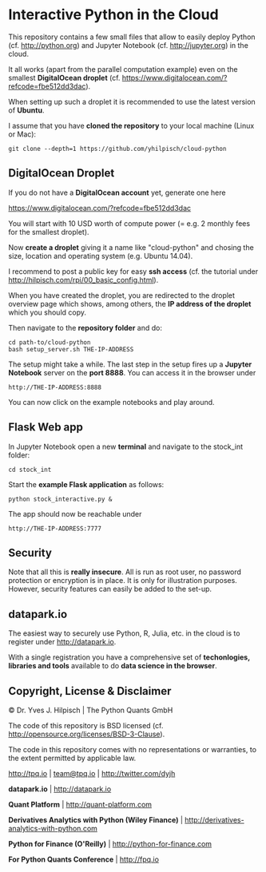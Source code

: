 # Interactive Python in the Cloud

This repository contains a few small files that allow to easily deploy Python (cf. http://python.org) and Jupyter Notebook (cf. http://jupyter.org) in the cloud.

It all works (apart from the parallel computation example) even on the smallest **DigitalOcean droplet** (cf. https://www.digitalocean.com/?refcode=fbe512dd3dac).

When setting up such a droplet it is recommended to use the latest version of **Ubuntu**.

I assume that you have **cloned the repository** to your local machine (Linux or Mac):

```
git clone --depth=1 https://github.com/yhilpisch/cloud-python
```

## DigitalOcean Droplet

If you do not have a **DigitalOcean account** yet, generate one here

https://www.digitalocean.com/?refcode=fbe512dd3dac

You will start with 10 USD worth of compute power (= e.g. 2 monthly fees for the smallest droplet).

Now **create a droplet** giving it a name like "cloud-python" and chosing the size, location and operating system (e.g. Ubuntu 14.04).

I recommend to post a public key for easy **ssh access** (cf. the tutorial under http://hilpisch.com/rpi/00_basic_config.html).

When you have created the droplet, you are redirected to the droplet overview page which shows, among others, the **IP address of the droplet** which you should copy.

Then navigate to the **repository folder** and do:

```
cd path-to/cloud-python
bash setup_server.sh THE-IP-ADDRESS
```

The setup might take a while. The last step in the setup fires up a **Jupyter Notebook** server on the **port 8888**. You can access it in the browser under

```
http://THE-IP-ADDRESS:8888
```

You can now click on the example notebooks and play around.

## Flask Web app

In Jupyter Notebook open a new **terminal** and navigate to the stock_int folder:

```
cd stock_int
```

Start the **example Flask application** as follows:

```
python stock_interactive.py &
```

The app should now be reachable under

```
http://THE-IP-ADDRESS:7777
```

## Security

Note that all this is **really insecure**. All is run as root user, no password protection or encryption is in place. It is only for illustration purposes. However, security features can easily be added to the set-up.

## datapark.io

The easiest way to securely use Python, R, Julia, etc. in the cloud is to register under http://datapark.io.

With a single registration you have a comprehensive set of **techonlogies, libraries and tools** available to do **data science in the browser**.

## Copyright, License & Disclaimer

© Dr. Yves J. Hilpisch \| The Python Quants GmbH

The code of this repository is BSD licensed (cf. http://opensource.org/licenses/BSD-3-Clause).

The code in this repository comes with no representations or warranties, to the extent permitted by applicable law.

http://tpq.io \| team@tpq.io \|
http://twitter.com/dyjh

**datapark.io** \| http://datapark.io

**Quant Platform** \| http://quant-platform.com

**Derivatives Analytics with Python (Wiley Finance)** \|
http://derivatives-analytics-with-python.com

**Python for Finance (O'Reilly)** \|
http://python-for-finance.com

**For Python Quants Conference** \| http://fpq.io
